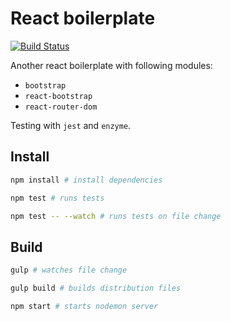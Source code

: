 # React boilerplate

[![Build Status](https://travis-ci.org/janstuemmel/react-boilerplate.svg?branch=master)](https://travis-ci.org/janstuemmel/react-boilerplate)

Another react boilerplate with following modules:

* `bootstrap`
* `react-bootstrap`
* `react-router-dom`

Testing with `jest` and `enzyme`.

## Install

```sh
npm install # install dependencies

npm test # runs tests

npm test -- --watch # runs tests on file change
```

## Build

```sh
gulp # watches file change

gulp build # builds distribution files

npm start # starts nodemon server
```
